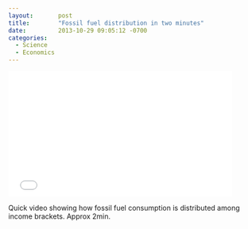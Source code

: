 ```yaml
---
layout:       post
title:        "Fossil fuel distribution in two minutes"
date:         2013-10-29 09:05:12 -0700
categories:
  - Science
  - Economics
---
```


<iframe class="embedly-embed" src="//cdn.embedly.com/widgets/media.html?src=https%3A%2F%2Fwww.youtube.com%2Fembed%2FD0SrAitl9Ow%3Ffeature%3Doembed&url=https%3A%2F%2Fwww.youtube.com%2Fwatch%3Fv%3DD0SrAitl9Ow&image=https%3A%2F%2Fi.ytimg.com%2Fvi%2FD0SrAitl9Ow%2Fhqdefault.jpg&key=d815972c91e546edb5d2d02e509f8b1c&type=text%2Fhtml&schema=youtube" width="450" height="253" scrolling="no" frameborder="0" allowfullscreen></iframe>

Quick video showing how fossil fuel consumption is distributed among income brackets. Approx 2min. 

 

